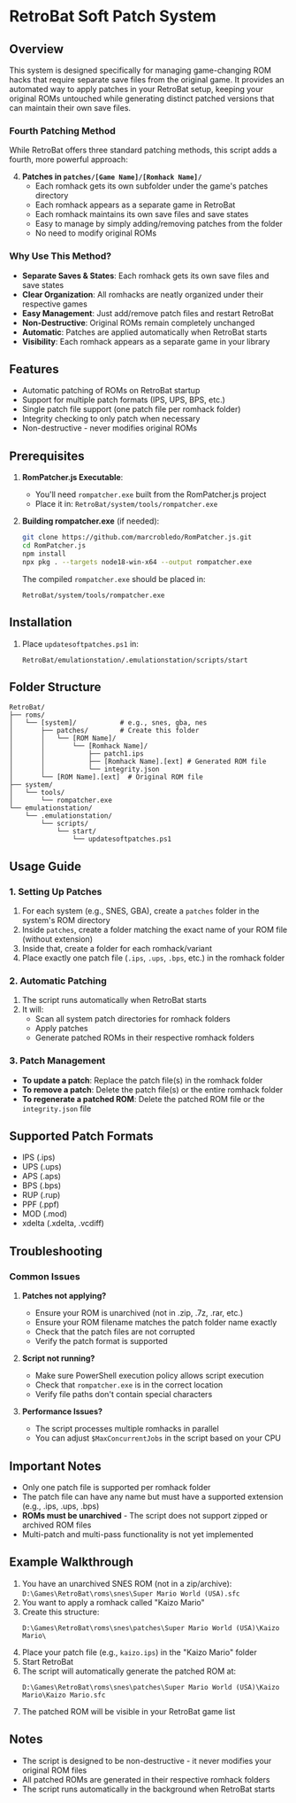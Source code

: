 # RetroBat Soft Patch System

## Overview
This system is designed specifically for managing game-changing ROM hacks that require separate save files from the original game. It provides an automated way to apply patches in your RetroBat setup, keeping your original ROMs untouched while generating distinct patched versions that can maintain their own save files.

### Fourth Patching Method
While RetroBat offers three standard patching methods, this script adds a fourth, more powerful approach:

4. **Patches in `patches/[Game Name]/[Romhack Name]/`**
   - Each romhack gets its own subfolder under the game's patches directory
   - Each romhack appears as a separate game in RetroBat
   - Each romhack maintains its own save files and save states
   - Easy to manage by simply adding/removing patches from the folder
   - No need to modify original ROMs

### Why Use This Method?
- **Separate Saves & States**: Each romhack gets its own save files and save states
- **Clear Organization**: All romhacks are neatly organized under their respective games
- **Easy Management**: Just add/remove patch files and restart RetroBat
- **Non-Destructive**: Original ROMs remain completely unchanged
- **Automatic**: Patches are applied automatically when RetroBat starts
- **Visibility**: Each romhack appears as a separate game in your library

## Features
- Automatic patching of ROMs on RetroBat startup
- Support for multiple patch formats (IPS, UPS, BPS, etc.)
- Single patch file support (one patch file per romhack folder)
- Integrity checking to only patch when necessary
- Non-destructive - never modifies original ROMs

## Prerequisites
1. **RomPatcher.js Executable**:
   - You'll need `rompatcher.exe` built from the RomPatcher.js project
   - Place it in: `RetroBat/system/tools/rompatcher.exe`

2. **Building rompatcher.exe** (if needed):
   ```bash
   git clone https://github.com/marcrobledo/RomPatcher.js.git
   cd RomPatcher.js
   npm install
   npx pkg . --targets node18-win-x64 --output rompatcher.exe
   ```
   
   The compiled `rompatcher.exe` should be placed in:
   ```
   RetroBat/system/tools/rompatcher.exe
   ```

## Installation
1. Place `updatesoftpatches.ps1` in:
   ```
   RetroBat/emulationstation/.emulationstation/scripts/start
   ```

## Folder Structure
```
RetroBat/
├── roms/
│   └── [system]/           # e.g., snes, gba, nes
│       ├── patches/        # Create this folder
│       │   └── [ROM Name]/
│       │       └── [Romhack Name]/
│       │           ├── patch1.ips 
│       │           ├── [Romhack Name].[ext] # Generated ROM file
│       │           └── integrity.json
│       └── [ROM Name].[ext]  # Original ROM file
├── system/
│   └── tools/
│       └── rompatcher.exe
└── emulationstation/
    └── .emulationstation/
        └── scripts/
            └── start/
                └── updatesoftpatches.ps1   
```

## Usage Guide

### 1. Setting Up Patches
1. For each system (e.g., SNES, GBA), create a `patches` folder in the system's ROM directory
2. Inside `patches`, create a folder matching the exact name of your ROM file (without extension)
3. Inside that, create a folder for each romhack/variant
4. Place exactly one patch file (`.ips`, `.ups`, `.bps`, etc.) in the romhack folder

### 2. Automatic Patching
1. The script runs automatically when RetroBat starts
2. It will:
   - Scan all system patch directories for romhack folders
   - Apply patches
   - Generate patched ROMs in their respective romhack folders

### 3. Patch Management
- **To update a patch**: Replace the patch file(s) in the romhack folder
- **To remove a patch**: Delete the patch file(s) or the entire romhack folder
- **To regenerate a patched ROM**: Delete the patched ROM file or the `integrity.json` file

## Supported Patch Formats
- IPS (.ips)
- UPS (.ups)
- APS (.aps)
- BPS (.bps)
- RUP (.rup)
- PPF (.ppf)
- MOD (.mod)
- xdelta (.xdelta, .vcdiff)

## Troubleshooting

### Common Issues
1. **Patches not applying?**
   - Ensure your ROM is unarchived (not in .zip, .7z, .rar, etc.)
   - Ensure your ROM filename matches the patch folder name exactly
   - Check that the patch files are not corrupted
   - Verify the patch format is supported

2. **Script not running?**
   - Make sure PowerShell execution policy allows script execution
   - Check that `rompatcher.exe` is in the correct location
   - Verify file paths don't contain special characters

3. **Performance Issues?**
   - The script processes multiple romhacks in parallel
   - You can adjust `$MaxConcurrentJobs` in the script based on your CPU

## Important Notes
- Only one patch file is supported per romhack folder
- The patch file can have any name but must have a supported extension (e.g., .ips, .ups, .bps)
- **ROMs must be unarchived** - The script does not support zipped or archived ROM files
- Multi-patch and multi-pass functionality is not yet implemented

## Example Walkthrough
1. You have an unarchived SNES ROM (not in a zip/archive): `D:\Games\RetroBat\roms\snes\Super Mario World (USA).sfc`
2. You want to apply a romhack called "Kaizo Mario"
3. Create this structure:
   ```
   D:\Games\RetroBat\roms\snes\patches\Super Mario World (USA)\Kaizo Mario\
   ```
4. Place your patch file (e.g., `kaizo.ips`) in the "Kaizo Mario" folder
5. Start RetroBat
6. The script will automatically generate the patched ROM at:
   ```
   D:\Games\RetroBat\roms\snes\patches\Super Mario World (USA)\Kaizo Mario\Kaizo Mario.sfc
   ```
7. The patched ROM will be visible in your RetroBat game list

## Notes
- The script is designed to be non-destructive - it never modifies your original ROM files
- All patched ROMs are generated in their respective romhack folders
- The script runs automatically in the background when RetroBat starts
